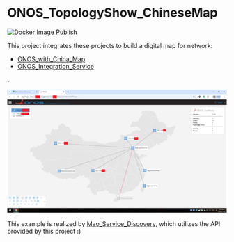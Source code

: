 # ONOS_TopologyShow_ChineseMap

[![Docker Image Publish](https://github.com/MaoJianwei/ONOS_TopologyShow_ChineseMap/actions/workflows/docker-publish.yml/badge.svg)](https://github.com/MaoJianwei/ONOS_TopologyShow_ChineseMap/actions/workflows/docker-publish.yml)

This project integrates these projects to build a digital map for network:
* [ONOS_with_China_Map](https://github.com/MaoJianwei/ONOS_with_China_Map)
* [ONOS_Integration_Service](https://github.com/MaoJianwei/ONOS_Integration_Service)

.

![Digital Map](https://raw.githubusercontent.com/MaoJianwei/ONOS_TopologyShow_ChineseMap/refs/heads/master/digital_map_example.png)

This example is realized by [Mao_Service_Discovery](https://github.com/MaoJianwei/Mao_Service_Discovery), which utilizes the API provided by this project :)

